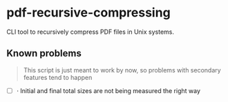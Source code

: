 # pdf-recursive-compressing
CLI tool to recursively compress PDF files in Unix systems.

## Known problems
> This script is just meant to work by now, so problems with secondary features tend to happen

- [ ] · Initial and final total sizes are not being measured the right way
